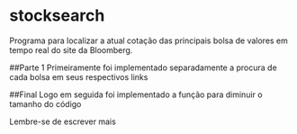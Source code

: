 # stocksearch
Programa para localizar a atual cotação das principais bolsa de valores em tempo real do site da Bloomberg.

##Parte 1
Primeiramente foi implementado separadamente a procura de cada bolsa em seus respectivos links

##Final
Logo em seguida foi implementado a função para diminuir o tamanho do código

Lembre-se de escrever mais
